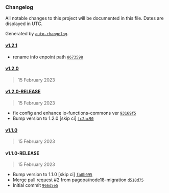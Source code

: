 ### Changelog

All notable changes to this project will be documented in this file. Dates are displayed in UTC.

Generated by [`auto-changelog`](https://github.com/CookPete/auto-changelog).

#### [v1.2.1](https://github.com/pagopa/io-functions-lollipop/compare/v1.2.0...v1.2.1)

- rename info enpoint path [`8673598`](https://github.com/pagopa/io-functions-lollipop/commit/867359858cf49b1d39a88f98e06dac7d3ba8be02)

#### [v1.2.0](https://github.com/pagopa/io-functions-lollipop/compare/v1.2.0-RELEASE...v1.2.0)

> 15 February 2023

#### [v1.2.0-RELEASE](https://github.com/pagopa/io-functions-lollipop/compare/v1.1.0...v1.2.0-RELEASE)

> 15 February 2023

- fix config and enhance io-functions-commons ver [`93169f5`](https://github.com/pagopa/io-functions-lollipop/commit/93169f54f40790a9eba78731ab505931ad41eacc)
- Bump version to 1.2.0 [skip ci] [`fc2ac90`](https://github.com/pagopa/io-functions-lollipop/commit/fc2ac90d9a562a12c79225d565c1e50ab4356147)

#### [v1.1.0](https://github.com/pagopa/io-functions-lollipop/compare/v1.1.0-RELEASE...v1.1.0)

> 15 February 2023

#### v1.1.0-RELEASE

> 15 February 2023

- Bump version to 1.1.0 [skip ci] [`fa0b095`](https://github.com/pagopa/io-functions-lollipop/commit/fa0b0958b7b9b9476c59fb3cf61e259436d2e8ce)
- Merge pull request #2 from pagopa/node18-migration [`d518d75`](https://github.com/pagopa/io-functions-lollipop/commit/d518d757582c33f00f23240c8df314faf9780de3)
- Initial commit [`966d5e5`](https://github.com/pagopa/io-functions-lollipop/commit/966d5e54edb3db84e4f2a5bf01abaaffb82a5475)

